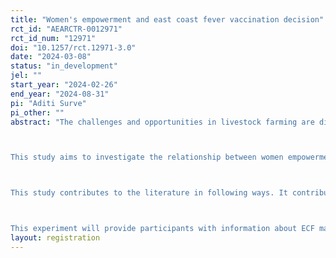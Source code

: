 ```yaml
---
title: "Women's empowerment and east coast fever vaccination decision"
rct_id: "AEARCTR-0012971"
rct_id_num: "12971"
doi: "10.1257/rct.12971-3.0"
date: "2024-03-08"
status: "in_development"
jel: ""
start_year: "2024-02-26"
end_year: "2024-08-31"
pi: "Aditi Surve"
pi_other: ""
abstract: "The challenges and opportunities in livestock farming are different for women smallholder farmers compared to the men influencing individual empowerment and consequently impacting food-security, well-being and livelihood. In several countries, women are primary producers of food and tend to control vital livestock products to produce the same. Studies have demonstrated that women are primary caregivers of cattle, thus empowering women in livestock health decisions can benefit households and communities, as their unique perspectives and skills can contribute to disease prevention and overall livestock management. 

This study aims to investigate the relationship between women empowerment and cattle health management using a lab in the field experiment. The experiment is scheduled to take place from February to May 2024 in Narok county, Kenya. The preliminary data of this experiment is expected to come by mid April. Participants will take part in a multi-stage exercise administered using a customised app developed in otree. The sampling strategy would include recruiting participants that are born female, married, and actively engaging in daily livestock activities. Participants will be randomly assigned to one of the three groups, indicative of different empowerment levels, ensuring a rigorous assessment of the anticipated effects on decision dynamics and household outcomes. The experiment will progress through two stages, comprising a total of six rounds, effectively reproducing a decision-making process related to  hypothetical calf vaccination, milk production, and potential animal sales. At the end, payments will be provided to participants based on their performance and decisions made throughout the experiment. The level of empowerment will be defined based on two dimensions of Women's Empowerment Livestock Index (WELI). They are related to involvement and autonomy in decision-making regarding cattle ownership activities and the control of revenue from cattle production activities such as milk. The decomposability of the index will allows this study to overtly observe the extent of rights related to decision making over assets can impact outcomes. Additionally based on the definition of empowerment the study is able to isolate reverse causality such that choices do not have an impact on the level of autonomy.

This study contributes to the literature in following ways. It contributes to the body of literature on gender and intra-household decision-making for animal health management through engagement in livestock. It examines the causal impact of women's empowerment as defined in the experiment on individual well being due to hypothetical ECF vaccine adoption. In addition, it also contributes methodologically, by employing an innovative lab in the field experimental exercise to elicit preferences and overtly observing the decision making process. Lastly, in order to get a proxy for household bargaining power this study uniquely defines empowerment using two dimensions of WELI, a topic which has previously not been given much consideration in past animal health management studies.

This experiment will provide participants with information about ECF management and contribute to the literature on gender specific technological adoption differences in animal health decision-making in rural communities. The findings from this research will provide insights on the impact of women's empowerment on ECF vaccination decisions, potentially guiding policy interventions to enhance vaccination uptake and improve livestock health outcomes. The findings will not only have direct implications on outcomes like milk production, calving intervals, and mortality rates, but also influence indirect outcomes such as poverty levels and the health and nutrition of mothers and children. This experiment also aligns with broader efforts and draws inspiration from successful women's empowerment policies and programs in the livestock sector. Understanding the factors influencing women's decisions regarding ECF vaccination further aligns with the broader goal of promoting sustainable livestock production and rural development."
layout: registration
---
```


